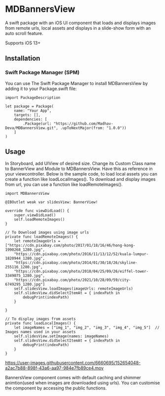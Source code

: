 # MDBannersView
A swift package with an iOS UI component that loads and displays images from remote urls, local assets and displays in a slide-show form with an auto scroll feature. 


Supports iOS 13+


## Installation
### Swift Package Manager (SPM)

You can use The Swift Package Manager to install MDBannersView by adding it to your Package.swift file:

    import PackageDescription

    let package = Package(
        name: "Your App",
        targets: [],
        dependencies: [
            .Package(url: "https://github.com/Madhav-Deva/MDBannersView.git", .upToNextMajor(from: "1.0.0"))
        ]
    )
    
    
    
## Usage
In Storyboard, add UIView of desired size. Change its Custom Class name to BannerView and Module to MDBannersView. Have this as reference in your viewcontroller. Below is the sample code, to load local assets you can create a function like loadLocalImages(). To download and display images from url, you can use a function like loadRemoteImages(). 


    import MDBannersView

    @IBOutlet weak var slidesView: BannerView!
    
    override func viewDidLoad() {
        super.viewDidLoad()
        self.loadRemoteImages()
    }

    // To Download images using image urls
    private func loadRemoteImages() {
        let remoteImageUrls = ["https://cdn.pixabay.com/photo/2017/01/18/16/46/hong-kong-1990268_1280.jpg",
        "https://cdn.pixabay.com/photo/2016/11/13/12/52/kuala-lumpur-1820944_1280.jpg",
        "https://cdn.pixabay.com/photo/2014/01/30/18/26/skyline-255116_1280.jpg",
        "https://cdn.pixabay.com/photo/2018/04/25/09/26/eiffel-tower-3349075_1280.jpg",
        "https://cdn.pixabay.com/photo/2021/10/28/09/59/city-6749295_1280.jpg"]
        self.slidesView.loadImages(imageUrls: remoteImageUrls)
        self.slidesView.didSelectItemAt = { indexPath in
            debugPrint(indexPath)
        }
        
    }
    
    // To display images from assets
    private func loadLocalImages() {
        let imageNames = ["img_1", "img_2", "img_3", "img_4", "img_5"]  // Images names used in your assets
        self.slidesView.setImage(names: imageNames)
        self.slidesView.didSelectItemAt = { indexPath in
            debugPrint(indexPath)
        }
    }


https://user-images.githubusercontent.com/6660695/152654048-a2ac7b88-898f-43a6-aa97-984e7fb89ce4.mov


BannersView component comes with default caching and shimmer animtion(used when images are downloaded using urls). You can customise the component by accessing the public functions.
